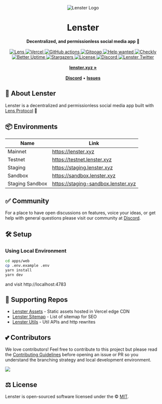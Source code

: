 <div align="center">
    <img src="https://user-images.githubusercontent.com/69431456/183576577-2486db3f-f0a9-4252-b283-a8322e5eb8b6.png" alt="Lenster Logo">
    <h1>Lenster</h1>
    <strong>Decentralized, and permissionless social media app 🌿</strong>
</div>
<br>
<div align="center">
    <a href="https://lenster.xyz/u/yoginth.lens">
        <img src="https://lens-badge.vercel.app/api/badge/yoginth.lens" alt="Lens">
    </a>
    <a href="https://vercel.com/lenster?utm_source=Lenster&utm_campaign=oss">
        <img src="https://therealsujitk-vercel-badge.vercel.app/?app=lenster" alt="Vercel">
    </a>
    <a href="https://deepsource.io/gh/lensterxyz/lenster">
        <img src="https://deepsource.io/gh/lensterxyz/lenster.svg/?label=active+issues&show_trend=true" alt="GitHub actions">
    </a>
    <a href="https://www.gitpoap.io/gh/lensterxyz/lenster">
        <img src="https://public-api.gitpoap.io/v1/repo/lensterxyz/lenster/badge" alt="Gitpoap">
    </a>
    <a href="https://github.com/orgs/lensterxyz/projects/1/views/2">
        <img src="https://img.shields.io/badge/Help%20wanted-contribute-blue" alt="Help wanted">
    </a>
    <a href="https://lenster.checklyhq.com">
        <img src="https://api.checklyhq.com/v1/badges/checks/4c205fee-8666-4dc8-bc92-077084ef9643?style=flat&theme=default&responseTime=true" alt="Checkly">
    </a>
    <a href="https://status.lenster.xyz">
        <img src="https://betteruptime.com/status-badges/v1/monitor/dfaw.svg" alt="Better Uptime">
    </a>
    <a href="https://github.com/lensterxyz/lenster/stargazers">
        <img src="https://img.shields.io/github/stars/lensterxyz/lenster" alt="Stargazers">
    </a>
    <a href="https://github.com/lensterxyz/lenster/blob/main/LICENSE">
        <img src="https://badgen.net/github/license/lensterxyz/lenster" alt="License">
    </a>
    <a href="https://discord.gg/B8eKhSSUwX">
        <img src="https://img.shields.io/discord/953679040722665512.svg?label=&logo=discord&logoColor=ffffff&color=7389D8&labelColor=6A7EC2" alt="Discord">
    </a>
    <a href="https://twitter.com/lensterxyz">
        <img src="https://img.shields.io/twitter/follow/lensterxyz?label=lensterxyz&style=flat&logo=twitter&color=1DA1F2" alt="Lenster Twitter">
    </a>
</div>
<div align="center">
    <br>
    <a href="https://lenster.xyz"><b>lenster.xyz »</b></a>
    <br><br>
    <a href="https://discord.gg/B8eKhSSUwX"><b>Discord</b></a>
    •
    <a href="https://github.com/lensterxyz/lenster/issues/new"><b>Issues</b></a>
</div>

## 🌿 About Lenster

Lenster is a decentralized and permissionless social media app built with [Lens Protocol](http://lens.xyz) 🌿

## 📦 Environments

| Name            | Link                                |
| --------------- | ----------------------------------- |
| Mainnet         | https://lenster.xyz                 |
| Testnet         | https://testnet.lenster.xyz         |
| Staging         | https://staging.lenster.xyz         |
| Sandbox         | https://sandbox.lenster.xyz         |
| Staging Sandbox | https://staging-sandbox.lenster.xyz |

## ✅ Community

For a place to have open discussions on features, voice your ideas, or get help with general questions please visit our community at [Discord](https://lenster.xyz/discord).

## 🛠️ Setup

### Using Local Environment

```sh
cd apps/web
cp .env.example .env
yarn install
yarn dev
```

and visit http://localhost:4783

## 🤝 Supporting Repos

- [Lenster Assets](https://github.com/lensterxyz/assets) - Static assets hosted in Vercel edge CDN
- [Lenster Sitemap](https://github.com/lensterxyz/sitemap) - List of sitemap for SEO
- [Lenster Utils](https://github.com/lensterxyz/utils) - Util APIs and http rewrites

## 💕 Contributors

We love contributors! Feel free to contribute to this project but please read the [Contributing Guidelines](CONTRIBUTING.md) before opening an issue or PR so you understand the branching strategy and local development environment.

<a href="https://github.com/lensterxyz/lenster/graphs/contributors">
  <img src="https://contrib.rocks/image?repo=lensterxyz/lenster" />
</a>

## ⚖️ License

Lenster is open-sourced software licensed under the © [MIT](LICENSE).
